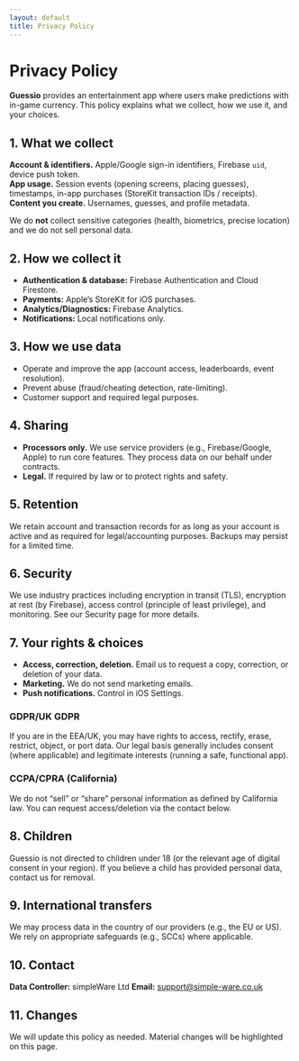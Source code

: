 ```yaml
---
layout: default
title: Privacy Policy
---
```


# Privacy Policy

**Guessio** provides an entertainment app where users make predictions with in-game currency. This policy explains what we collect, how we use it, and your choices.

## 1. What we collect
**Account & identifiers.** Apple/Google sign-in identifiers, Firebase `uid`, device push token.  
**App usage.** Session events (opening screens, placing guesses), timestamps, in-app purchases (StoreKit transaction IDs / receipts).  
**Content you create.** Usernames, guesses, and profile metadata.  

We do **not** collect sensitive categories (health, biometrics, precise location) and we do not sell personal data.

## 2. How we collect it
- **Authentication & database:** Firebase Authentication and Cloud Firestore.
- **Payments:** Apple’s StoreKit for iOS purchases.
- **Analytics/Diagnostics:** Firebase Analytics.
- **Notifications:** Local notifications only.

## 3. How we use data
- Operate and improve the app (account access, leaderboards, event resolution).
- Prevent abuse (fraud/cheating detection, rate-limiting).
- Customer support and required legal purposes.

## 4. Sharing
- **Processors only.** We use service providers (e.g., Firebase/Google, Apple) to run core features. They process data on our behalf under contracts.  
- **Legal.** If required by law or to protect rights and safety.

## 5. Retention
We retain account and transaction records for as long as your account is active and as required for legal/accounting purposes. Backups may persist for a limited time.

## 6. Security
We use industry practices including encryption in transit (TLS), encryption at rest (by Firebase), access control (principle of least privilege), and monitoring. See our Security page for more details.

## 7. Your rights & choices
- **Access, correction, deletion.** Email us to request a copy, correction, or deletion of your data.  
- **Marketing.** We do not send marketing emails.  
- **Push notifications.** Control in iOS Settings.  

### GDPR/UK GDPR
If you are in the EEA/UK, you may have rights to access, rectify, erase, restrict, object, or port data. Our legal basis generally includes consent (where applicable) and legitimate interests (running a safe, functional app).

### CCPA/CPRA (California)
We do not “sell” or “share” personal information as defined by California law. You can request access/deletion via the contact below.

## 8. Children
Guessio is not directed to children under 18 (or the relevant age of digital consent in your region). If you believe a child has provided personal data, contact us for removal.

## 9. International transfers
We may process data in the country of our providers (e.g., the EU or US). We rely on appropriate safeguards (e.g., SCCs) where applicable.

## 10. Contact
**Data Controller:** simpleWare Ltd
**Email:** support@simple-ware.co.uk

## 11. Changes
We will update this policy as needed. Material changes will be highlighted on this page.

